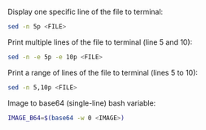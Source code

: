 Display one specific line of the file to terminal:

```bash
sed -n 5p <FILE>
```

Print multiple lines of the file to terminal (line 5 and 10):

```bash
sed -n -e 5p -e 10p <FILE>
```

Print a range of lines of the file to terminal (lines 5 to 10):

```bash
sed -n 5,10p <FILE>
```

Image to base64 (single-line) bash variable:

```bash
IMAGE_B64=$(base64 -w 0 <IMAGE>)
```
